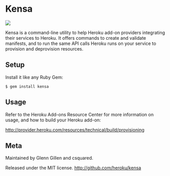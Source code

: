 Kensa
=====

<img src="https://secure.travis-ci.org/heroku/kensa.png" />

Kensa is a command-line utility to help Heroku add-on providers integrating
their services to Heroku. It offers commands to create and validate manifests,
and to run the same API calls Heroku runs on your service to provision and
deprovision resources.


## Setup ######################################################################

Install it like any Ruby Gem:

    $ gem install kensa


## Usage ######################################################################

Refer to the Heroku Add-ons Resource Center for more information on usage, and
how to build your Heroku add-on:

http://provider.heroku.com/resources/technical/build/provisioning


## Meta #######################################################################

Maintained by Glenn Gillen and csquared.

Released under the MIT license. http://github.com/heroku/kensa
